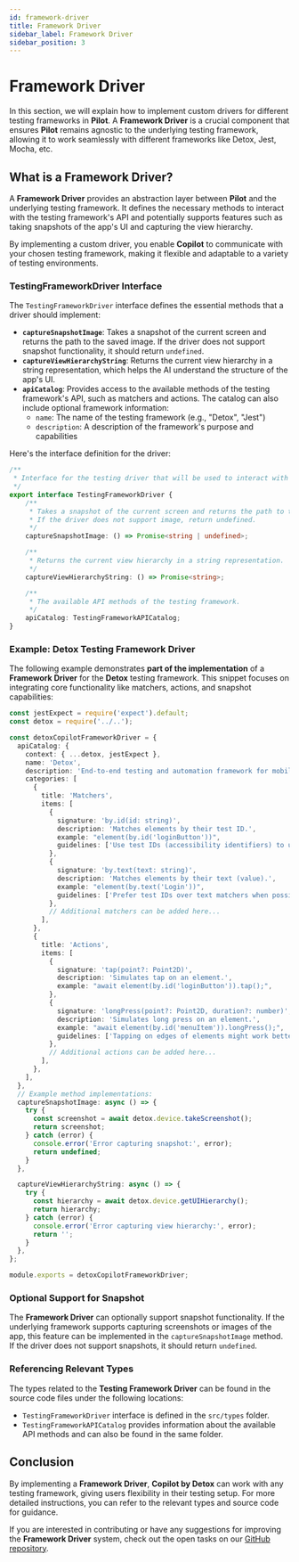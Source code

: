 ```yaml
---
id: framework-driver
title: Framework Driver
sidebar_label: Framework Driver
sidebar_position: 3
---
```


# Framework Driver

In this section, we will explain how to implement custom drivers for different testing frameworks in **Pilot**. A **Framework Driver** is a crucial component that ensures **Pilot** remains agnostic to the underlying testing framework, allowing it to work seamlessly with different frameworks like Detox, Jest, Mocha, etc.

## What is a Framework Driver?

A **Framework Driver** provides an abstraction layer between **Pilot** and the underlying testing framework. It defines the necessary methods to interact with the testing framework's API and potentially supports features such as taking snapshots of the app's UI and capturing the view hierarchy.

By implementing a custom driver, you enable **Copilot** to communicate with your chosen testing framework, making it flexible and adaptable to a variety of testing environments.

### TestingFrameworkDriver Interface

The `TestingFrameworkDriver` interface defines the essential methods that a driver should implement:

- **`captureSnapshotImage`**: Takes a snapshot of the current screen and returns the path to the saved image. If the driver does not support snapshot functionality, it should return `undefined`.
- **`captureViewHierarchyString`**: Returns the current view hierarchy in a string representation, which helps the AI understand the structure of the app's UI.
- **`apiCatalog`**: Provides access to the available methods of the testing framework's API, such as matchers and actions. The catalog can also include optional framework information:
  - `name`: The name of the testing framework (e.g., "Detox", "Jest")
  - `description`: A description of the framework's purpose and capabilities

Here's the interface definition for the driver:

```typescript
/**
 * Interface for the testing driver that will be used to interact with the underlying testing framework.
 */
export interface TestingFrameworkDriver {
    /**
     * Takes a snapshot of the current screen and returns the path to the saved image.
     * If the driver does not support image, return undefined.
     */
    captureSnapshotImage: () => Promise<string | undefined>;

    /**
     * Returns the current view hierarchy in a string representation.
     */
    captureViewHierarchyString: () => Promise<string>;

    /**
     * The available API methods of the testing framework.
     */
    apiCatalog: TestingFrameworkAPICatalog;
}
```
### Example: Detox Testing Framework Driver

The following example demonstrates **part of the implementation** of a **Framework Driver** for the **Detox** testing framework. This snippet focuses on integrating core functionality like matchers, actions, and snapshot capabilities:

```typescript
const jestExpect = require('expect').default;
const detox = require('../..');

const detoxCopilotFrameworkDriver = {
  apiCatalog: {
    context: { ...detox, jestExpect },
    name: 'Detox',
    description: 'End-to-end testing and automation framework for mobile apps',
    categories: [
      {
        title: 'Matchers',
        items: [
          {
            signature: 'by.id(id: string)',
            description: 'Matches elements by their test ID.',
            example: "element(by.id('loginButton'))",
            guidelines: ['Use test IDs (accessibility identifiers) to uniquely identify elements. This is the best-practice matcher.'],
          },
          {
            signature: 'by.text(text: string)',
            description: 'Matches elements by their text (value).',
            example: "element(by.text('Login'))",
            guidelines: ['Prefer test IDs over text matchers when possible.'],
          },
          // Additional matchers can be added here...
        ],
      },
      {
        title: 'Actions',
        items: [
          {
            signature: 'tap(point?: Point2D)',
            description: 'Simulates tap on an element.',
            example: "await element(by.id('loginButton')).tap();",
          },
          {
            signature: 'longPress(point?: Point2D, duration?: number)',
            description: 'Simulates long press on an element.',
            example: "await element(by.id('menuItem')).longPress();",
            guidelines: ['Tapping on edges of elements might work better when adding a small offset to the point.'],
          },
          // Additional actions can be added here...
        ],
      },
    ],
  },
  // Example method implementations:
  captureSnapshotImage: async () => {
    try {
      const screenshot = await detox.device.takeScreenshot();
      return screenshot;
    } catch (error) {
      console.error('Error capturing snapshot:', error);
      return undefined;
    }
  },

  captureViewHierarchyString: async () => {
    try {
      const hierarchy = await detox.device.getUIHierarchy();
      return hierarchy;
    } catch (error) {
      console.error('Error capturing view hierarchy:', error);
      return '';
    }
  },
};

module.exports = detoxCopilotFrameworkDriver;
```
### Optional Support for Snapshot

The **Framework Driver** can optionally support snapshot functionality. If the underlying framework supports capturing screenshots or images of the app, this feature can be implemented in the `captureSnapshotImage` method. If the driver does not support snapshots, it should return `undefined`.

### Referencing Relevant Types

The types related to the **Testing Framework Driver** can be found in the source code files under the following locations:

- `TestingFrameworkDriver` interface is defined in the `src/types` folder.
- `TestingFrameworkAPICatalog` provides information about the available API methods and can also be found in the same folder.

## Conclusion

By implementing a **Framework Driver**, **Copilot by Detox** can work with any testing framework, giving users flexibility in their testing setup. For more detailed instructions, you can refer to the relevant types and source code for guidance.

If you are interested in contributing or have any suggestions for improving the **Framework Driver** system, check out the open tasks on our [GitHub repository](https://github.com/wix-incubator/detox-copilot/issues).
